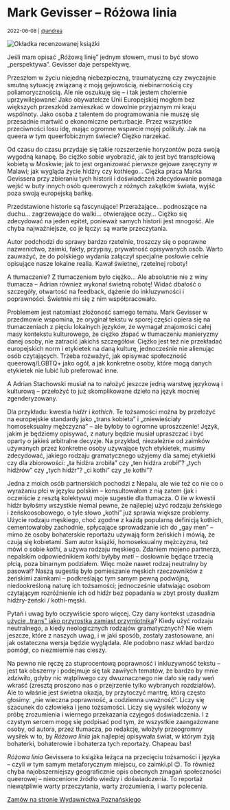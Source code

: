 # Mark Gevisser – Różowa linia

<small>2022-06-08 | [@andrea](/@andrea)</small>

![Okładka recenzowanej książki](/img-local/blog/gevisser-różowa-linia.png)

Jeśli mam opisać „Różową linię” jednym słowem, musi to być słowo „perspektywa”.
Gevisser daje perspektywę.

Przeszłom w życiu niejedną niebezpieczną, traumatyczną czy zwyczajnie smutną sytuację
związaną z moją gejowością, niebinarnością czy poliamorycznością.
Ale nie oszukuję się – i tak jestem cholernie uprzywilejowane!
Jako obywatelcze Unii Europejskiej mogłom bez większych przeszkód zamieszkać w dowolnie przyjaznym mi kraju wspólnoty.
Jako osoba z talentem do programowania nie muszę się przesadnie martwić o ekonomiczne perturbacje.
Przez wszystkie przeciwności losu idę, mając ogromne wsparcie mojej polikuły.
Jak na queera w tym queerfobicznym świecie? Ciężko narzekać.

Od czasu do czasu przydaje się takie rozszerzenie horyzontów poza swoją wygodną kanapę.
Bo ciężko sobie wyobrazić, jak to jest być transpłciową kobietą w Moskwie;
jak to jest organizować pierwsze gejowe zaręczyny w Malawi;
jak wygląda życie hidźry czy kothiego…
Ciężka praca Marka Gevissera przy zbieraniu tych historii i doświadczeń zdecydowanie pomaga
wejść w buty innych osób queerowych z różnych zakątków świata,
wyjść poza swoją europejską bańkę.

Przedstawione historie są fascynujące! Przerażające… podnoszące na duchu… zagrzewające do walki… otwierające oczy…
Ciężko się zdecydować na jeden epitet, ponieważ samych historii jest mnogość.
Ale chyba najważniejsze, co je łączy: są warte przeczytania.

Autor podchodzi do sprawy bardzo rzetelnie, troszczy się o poprawne nazwenictwo, zaimki, fakty, przypisy, prywatność opisywanych osób.
Warto zauważyć, że do polskiego wydania załączył specjalne posłowie celnie opisujące nasze lokalne realia.
Kawał świetnej, rzetelnej roboty!

A tłumaczenie? Z tłumaczeniem było ciężko… Ale absolutnie nie z winy tłumacza – Adrian również wykonał świetną robotę!
Widać dbałość o szczegóły, otwartość na feedback, dążenie do inkluzywności i poprawności.
Świetnie mi się z nim współpracowało.

Problemem jest natomiast złożoność samego tematu. Mark Gevisser w przedmowie wspomina,
że oryginał tekstu w sporej części opiera się na tłumaczeniach z pięciu lokalnych języków,
że wymagał znajomości całej masy kontekstu kulturowego,
że ciężko złapać w tłumaczeniu manieryzmy danej osoby, nie zatracić jakichś szczegółów.
Ciężko jest też nie przekładać europejskich norm i etykietek na daną kulturę,
jednocześnie nie alienując osób czytających.
Trzeba rozważyć, jak opisywać społeczność queerową/LGBTQ+ jako ogół, a jak konkretne osoby,
które mogą danych etykietek nie lubić lub preferować inne. 

A Adrian Stachowski musiał na to nałożyć jeszcze jedną warstwę językową i kulturową –
przełożyć to już skomplikowane dzieło na język mocniej zgenderyzowany.

Dla przykładu: kwestia _hidźr_ i _kothich_. Te tożsamości można by przełożyć na europejskie standardy
jako „trans kobieta” i „zniewieściały homoseksualny mężczyzna” – ale byłoby to ogromne uproszczenie!
Język, jakim je będziemy opisywać, z natury będzie musiał upraszczać i być oparty o jakieś arbitralne decyzje.
Na przykład, niezależnie od zaimków używanych przez konkretne osoby używające tych etykietek, musimy zdecydować,
jakiego rodzaju gramatycznego użyjemy dla samej etykietki czy dla zbiorowości: 
„ta hidźra zrobiła” czy „ten hidźra zrobił”? „tych hidźrów” czy „tych hidźr”?
„ci kothi” czy „te kothi”? 

Jedna z moich osób partnerskich pochodzi z Nepalu, ale wie też co nie co o wyrażaniu płci w języku polskim –
konsultowałom z nią zatem (jak i oczwiście z resztą kolektywu) moje sugestie dla tłumacza.
O ile w kwestii hidźr byłośmy wszystkie niemal pewne, że najlepiej użyć rodzaju żeńskiego i żeńskoosobowego,
o tyle słowo „kothi” już sprawia większe problemy. Użycie rodzaju męskiego, choć zgodne z każdą popularną definicją kothich,
cementowałoby zachodnie, spłycające sprowadzanie ich do „gay men” – mimo że osoby bohaterskie reportażu
używają form żeńskich i mówią, że czują się kobietami.
Sam autor książki, homoseksualny mężczyzna, też mówi o sobie _kothi_, a używa rodzaju męskiego.
Zdaniem mojeno partnerza, nepalskim odpowiednikiem _kothi_ byłyby _meti_ – dosłownie będące trzecią płcią, poza binarnym podziałem.
Więc może nawet rodzaj neutralny by pasował?
Naszą sugestią było pomieszanie męskich rzeczowników z żeńskimi zaimkami – podkreślając tym samym pewną podwójną,
niedookreśloną naturę ich tożsamości; jednocześnie ułatwiając osobom czytającym rozróżnienie ich od hidźr
bez popadania w zbyt prosty dualizm hidźry-żeński / kothi-męski.

Pytań i uwag było oczywiście sporo więcej.
Czy dany kontekst uzasadnia [użycie „trans” jako przyrostka zamiast przymiotnika](/inkluzywny#transkobieta)?
Kiedy użyć rodzaju neutralnego, a kiedy neologicznych rodzajów gramatycznych?
Nie wiem jeszcze, które z naszych uwag, i w jaki sposób, zostały zastosowane, ani jak ostateczna wersja będzie wyglądała.
Ale podobno nasz wkład bardzo pomógł, co niezmiernie nas cieszy.

Na pewno nie ręczę za stuprocentową poprawność i inkluzywność tekstu – jest tak obszerny i podejmuje się tak zawiłych tematów,
że bardzo by mnie zdziwiło, gdyby nic wątpliwego czy dwuznacznego nie dało się rady weń wkraść
(zresztą proszono nas o przejrzenie tylko wybranych rozdziałów).
Ale to właśnie jest świetna okazja, by przytoczyć mantrę, którą często głosimy:
„nie wieczna poprawność, a codzienna uważność”. Liczy się szacunek do człowieka i jeno tożsamości.
Liczy się wysiłek włożony w próbę zrozumienia i wiernego przekazania czyjegoś doświadczenia.
I z czystym sercem mogę się podpisać pod tym, że wszystkie zaangażowane osoby, od autora, przez tłumacza, po redakcję,
włożyły przeogromny wysiłek w to, by _Różowa linia_ jak najlepiej opisywała świat, w którym żyją
bohaterki, bohaterowie i bohaterza tych reportaży. Chapeau bas!

_Różowa linia_ Gevissera to książka leżąca na przecięciu tożsamości i języka –
czyli w tym samym metaforycznym miejscu, co <span class="text-nowrap">zaimki.pl</span> 😉.
To również chyba najobszerniejszy geograficznie opis obecnych zmagań społeczności queerowej – nieocenione źródło wiedzy i doświadczenia.
To reportaż niewątpliwie warty przeczytania, warty zrozumienia, i warty polecenia.

<a href="https://wydawnictwopoznanskie.pl/produkt/rozowa-linia/" target="_blank" rel="noopener" class="btn btn-outline-primary d-block my-5">
    <span class="fal fa-shopping-basket"></span>
    Zamów na stronie Wydawnictwa Poznańskiego
</a>

